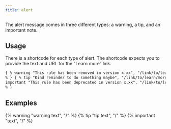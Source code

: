 ```yaml
---
title: alert
---
```


The alert message comes in three different types: a warning, a tip, and an important note.

## Usage

There is a shortcode for each type of alert. The shortcode expects you to provide the text and URL for the “Learn more” link.

```html
{ % warning "This rule has been removed in version x.xx", "/link/to/learn/more"
% } { % tip "Kind reminder to do something maybe", "/link/to/learn/more" % } { %
important "This rule has been deprecated in version x.xx", "/link/to/learn/more"
% }
```

## Examples

{% warning "warning text", "/" %}
{% tip "tip text", "/" %}
{% important "text", "/" %}
